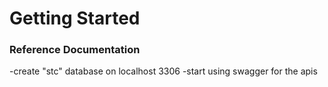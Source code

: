 # Getting Started

### Reference Documentation
-create "stc" database on localhost 3306
-start using swagger for the apis

